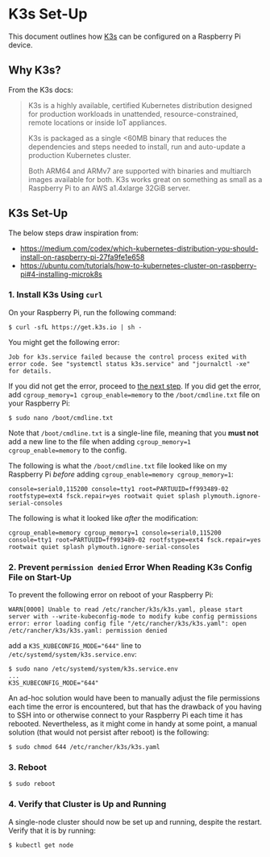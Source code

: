 # K3s Set-Up

This document outlines how [K3s](https://k3s.io) can be configured on a Raspberry Pi device.

## Why K3s?

From the K3s docs:

> K3s is a highly available, certified Kubernetes distribution designed for production workloads in unattended, resource-constrained, remote locations or inside IoT appliances.
>
> K3s is packaged as a single <60MB binary that reduces the dependencies and steps needed to install, run and auto-update a production Kubernetes cluster.
>
> Both ARM64 and ARMv7 are supported with binaries and multiarch images available for both. K3s works great on something as small as a Raspberry Pi to an AWS a1.4xlarge 32GiB server.

## K3s Set-Up

The below steps draw inspiration from:
- https://medium.com/codex/which-kubernetes-distribution-you-should-install-on-raspberry-pi-27fa9fe1e658
- https://ubuntu.com/tutorials/how-to-kubernetes-cluster-on-raspberry-pi#4-installing-microk8s

### 1. Install K3s Using `curl`

On your Raspberry Pi, run the following command:

```shell
$ curl -sfL https://get.k3s.io | sh -
```

You might get the following error:

```shell
Job for k3s.service failed because the control process exited with error code. See "systemctl status k3s.service" and "journalctl -xe" for details.
```

If you did not get the error, proceed to [the next step](#2-prevent-permission-denied-error-when-reading-k3s-config-file-on-start-up). If you did get the error, add `cgroup_memory=1 cgroup_enable=memory` to the `/boot/cmdline.txt` file on your Raspberry Pi:

```shell
$ sudo nano /boot/cmdline.txt
```

Note that `/boot/cmdline.txt` is a single-line file, meaning that you **must not** add a new line to the file when adding `cgroup_memory=1 cgroup_enable=memory` to the config.

The following is what the `/boot/cmdline.txt` file looked like on my Raspberry Pi *before* adding `cgroup_enable=memory cgroup_memory=1`:

```shell
console=serial0,115200 console=tty1 root=PARTUUID=ff993489-02 rootfstype=ext4 fsck.repair=yes rootwait quiet splash plymouth.ignore-serial-consoles
```

The following is what it looked like *after* the modification:

```shell
cgroup_enable=memory cgroup_memory=1 console=serial0,115200 console=tty1 root=PARTUUID=ff993489-02 rootfstype=ext4 fsck.repair=yes rootwait quiet splash plymouth.ignore-serial-consoles
```

### 2. Prevent `permission denied` Error When Reading K3s Config File on Start-Up

To prevent the following error on reboot of your Raspberry Pi:

```shell
WARN[0000] Unable to read /etc/rancher/k3s/k3s.yaml, please start server with --write-kubeconfig-mode to modify kube config permissions
error: error loading config file "/etc/rancher/k3s/k3s.yaml": open /etc/rancher/k3s/k3s.yaml: permission denied
```

add a `K3S_KUBECONFIG_MODE="644"` line to `/etc/systemd/system/k3s.service.env`:

```shell
$ sudo nano /etc/systemd/system/k3s.service.env
...
K3S_KUBECONFIG_MODE="644"
```

An ad-hoc solution would have been to manually adjust the file permissions each time the error is encountered, but that has the drawback of you having to SSH into or otherwise connect to your Raspberry Pi each time it has rebooted. Nevertheless, as it might come in handy at some point, a manual solution (that would not persist after reboot) is the following:

```shell
$ sudo chmod 644 /etc/rancher/k3s/k3s.yaml
```

### 3. Reboot

```shell
$ sudo reboot
```

### 4. Verify that Cluster is Up and Running

A single-node cluster should now be set up and running, despite the restart. Verify that it is by running:

```shell
$ kubectl get node
```